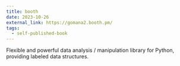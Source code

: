 ```yaml
---
title: booth
date: 2023-10-26
external_link: https://gomana2.booth.pm/
tags:
  - self-published-book
---
```


Flexible and powerful data analysis / manipulation library for Python, providing labeled data structures.

<!--more-->
